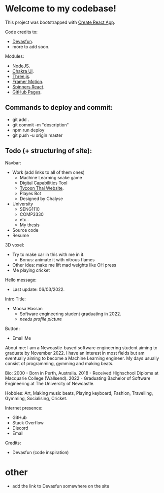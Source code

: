 # Welcome to my codebase!

This project was bootstrapped with [Create React App](https://github.com/facebook/create-react-app).

Code credits to:
* [Devasfun](https://github.com/craftzdog/craftzdog-homepage).
* more to add soon.

Modules:
* [NodeJS](https://nodejs.org/en/).
* [Chakra UI](https://chakra-ui.com/).
* [Three.js](https://threejs.org/).
* [Framer Motion](https://www.framer.com/motion/).
* [Spinners React](https://github.com/adexin/spinners-react/).
* [GitHub Pages](https://github.com/gitname/react-gh-pages).

## Commands to deploy and commit:

* git add .
* git commit -m "description"
* npm run deploy
* git push -u origin master

## Todo (+ structuring of site):

Navbar:
* Work (add links to all of them ones)
    * Machine Learning snake game
    * Digital Capabilities Tool
    * [Tycoon Thai Website](https://tycoonthai.com.au/).
    * Playes Bot
    * Designed by Chalyse
* University
    * SENG1110
    * COMP3330
    * etc..
    * My thesis
* Source code
* Resume

3D voxel:
* Try to make car in this with me in it.
    * Bonus: animate it with nitrous flames
* Other idea: make me lift mad weights like OH press
* Me playing cricket

Hello message:
* Last update: 06/03/2022.

Intro Title:
* Moosa Hassan
    * Software engineering student graduating in 2022.
    * *needs profile picture*

Button:
- Email Me

About me:
I am a Newcastle-based software engineering student aiming to graduate by November 2022. I have an interest in most fields but am eventually aiming to become a Machine Learning engineer. My days usually consist of programming, gymming and making beats.

Bio:
2000 - Born in Perth, Australia.
2018 - Received Highschool Diploma at Macquarie College (Wallsend).
2022 - Graduating Bachelor of Software Engineering at The University of Newcastle.

Hobbies:
Art, Making music beats, Playing keyboard, Fashion, Travelling, Gymming, Socialising, Cricket.

Internet presence:
* GitHub
* Stack Overflow
* Discord
* Email

Credits:
* Devasfun (code inspiration)

# other
- add the link to Devasfun somewhere on the site